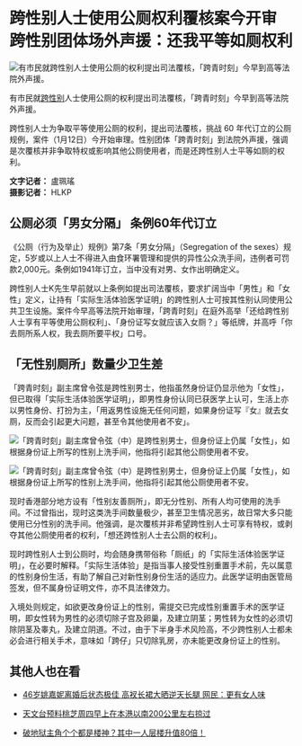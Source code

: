 # 跨性别人士使用公厕权利覆核案今开审 跨性别团体场外声援：还我平等如厕权利

![有市民就跨性别人士使用公厕的权利提出司法覆核，「跨青时刻」今早到高等法院外声援。](https://s.yimg.com/os/creatr-uploaded-images/2023-01/9ef68c30-9245-11ed-b3b9-bfc53a955edf)

有市民就[跨性别](https://hk.news.yahoo.com/tag/跨性别)人士使用公厕的权利提出司法覆核，「跨青时刻」今早到高等法院外声援。

跨性别人士为争取平等使用公厕的权利，提出司法覆核，挑战 60 年代订立的公厕规例，案件（1月12日）今开始审理。性别团体「跨青时刻」到法院外声援，强调是次覆核并非争取特权或影响其他公厕使用者，而是还跨性别人士平等如厕的权利。

**文字记者：** 盧珮瑤  
**摄影记者：** HLKP

## 公厕必须「男女分隔」 条例60年代订立

《公厕（行为及举止）规例》第7条「男女分隔」（Segregation of the sexes）规定，5岁或以上人士不得进入由食环署管理和提供的异性公众洗手间，违例者可罚款2,000元。条例如1941年订立，当中没有对男、女作出明确定义。

跨性别人士K先生早前就以上条例如提出司法覆核，要求扩阔当中「男性」和「女性」定义，让持有「实际生活体验医学证明」的跨性别人士可按其性别认同使用公共卫生设施。案件今早高等法院开始审理，「跨青时刻」在庭外高举「还给跨性别人士享有平等使用公厕权利」、「身份证写女就应该入女厕？」等纸牌，并高呼「你去厕所系人权，我去厕所要平权」口号。

## 「无性别厕所」数量少卫生差

「跨青时刻」副主席曾令弦是跨性别男士，他指虽然身份证仍显示他为「女性」，但已取得「实际生活体验医学证明」，即男性身份认同已获医学上认可，生活上亦以男性身份、打扮为主，「用返男性设施无任何问题，如果身份证写『女』就去女厕，反而会引起更大问题，甚至令其他使用者不安」。

![「跨青时刻」副主席曾令弦（中）是跨性别男士，但身份证上仍属「女性」，如根据身份证上所写的性别上洗手间，他指将引起其他公厕使用者不安。](https://s.yimg.com/os/creatr-uploaded-images/2023-01/9ef68c31-9245-11ed-b5ff-52b8bb6c4086)

![「跨青时刻」副主席曾令弦（中）是跨性别男士，但身份证上仍属「女性」，如根据身份证上所写的性别上洗手间，他指将引起其他公厕使用者不安。](https://s.yimg.com/os/creatr-uploaded-images/2023-01/9ef68c31-9245-11ed-b5ff-52b8bb6c4086)

现时香港部分地方设有「性别友善厕所」，即无分性别、所有人均可使用的洗手间。不过曾指出，现时这类洗手间数量极少，甚至卫生情况恶劣，故日常大多只能使用已分性别的洗手间。他强调，是次覆核并非希望跨性别人士可享有特权，或剥夺其他公厕使用者的权利，「想还跨性别人士去公厕的权利」。

现时跨性别人士到公厕时，均会随身携带俗称「厕纸」的「实际生活体验医学证明」，在必要时解释。「实际生活体验」是指当事人接受性别重置手术前，先以属意的性别身份生活，有助了解自己对新性别身份生活的适应力。此医学证明由医管局签发，但不属身份证明文件，亦不具法律效力。

入境处则规定，如欲更改身份证上的性别，需提交已完成性别重置手术的医学证明，即女性转为男性的必须切除子宫及卵巢，及建立阴茎；男性转为女性的必须切除阴茎及睾丸，及建立阴道。不过，由于下半身手术风险高，不少跨性别人士都未必会进行相关手术，意味如「跨仔」只切除乳房，亦未能更改身份证上的性别。

## 其他人也在看

- [46岁姚嘉妮离婚后状态极佳 高衩长裙大晒逆天长腿 网民：更有女人味](https://hk.news.yahoo.com/46%E6%AD%B2%E5%A7%9A%E5%98%89%E5%A6%AE%E9%9B%A2%E5%A9%9A%E5%BE%8C%E7%8B%80%E6%85%8B%E6%A5%B5%E4%BD%B3-%E9%AB%98%E8%A1%A9%E9%95%B7%E8%A3%99%E5%A4%A7%E6%9B%AC%E9%80%86%E5%A4%A9%E9%95%B7%E8%85%BF-%E7%B6%B2%E6%B0%91%EF%BC%9A%E6%9B%B4%E6%9C%89%E5%A5%B3%E4%BA%BA%E5%91%B3-080338042.html)

- [天文台预料桃芝周四早上在本港以南200公里左右掠过](https://hk.news.yahoo.com/%E5%A4%A9%E6%96%87%E5%8F%B0%E9%A0%90%E6%96%99%E6%A1%83%E8%8A%9D%E5%91%A8%E5%9B%9B%E6%97%A9%E4%B8%8A%E5%9C%A8%E6%9C%AC%E6%B8%AF%E4%BB%A5%E5%8D%97200%E5%85%AC%E9%87%8C%E5%B7%A6%E5%8F%B3%E6%8E%A0%E9%81%8E-042444224.html)

- [破地狱主角个个都是楼神？其中一人层楼升值80倍！](https://hk.finance.yahoo.com/news/%E7%A0%B4%E5%9C%B0%E7%8D%84%E4%B8%BB%E8%A7%92%E5%80%8B%E5%80%8B%E9%83%BD%E4%BF%82%E6%A8%93%E7%A5%9E-%E5%85%B6%E4%B8%AD-%E4%BA%BA%E5%B1%A4%E6%A8%93%E5%8D%87%E5%80%8D80%E5%80%8D-073541729.html)